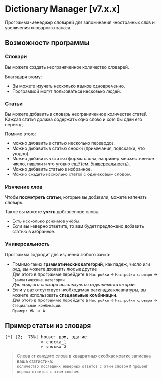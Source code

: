 # Dictionary Manager [v7.x.x]
Программа-менеджер словарей для запоминания иностранных слов и увеличения словарного запаса.

## Возможности программы
### Словари
Вы можете создать неограниченное количество словарей.

Благодаря этому:
- Вы можете изучать несколько языков одновременно.
- Программой могут пользоваться несколько людей.

### Статьи
Вы можете добавить в словарь неограниченное количество статей.<br>
Каждая статья должна содержать одно слово и хотя бы один его перевод.

Помимо этого:
- Можно добавить в статью несколько переводов.
- Можно добавить в статью сноски (примечания, подсказки, что угодно).
- Можно добавить в статью формы слова, например множественное число, падежи и что угодно ещё (см. <a href="#универсальность">Универсальность</a>).
- Можно добавить статью в избранное.
- Можно создать несколько статей с одинаковым словом.

### Изучение слов
Чтобы <b>посмотреть статьи</b>, которые вы добавили, можете напечать словарь.

Также вы можете <b>учить</b> добавленные слова.
- Есть несколько режимов учёбы.
- Если вы неверно ответите, то вам будет предложено добавить статью в избранное.

### Универсальность
Программа подходит для изучения любого языка:
- Помимо таких <b>грамматических категорий</b>, как падеж, число или род, вы можете добавить любые другие.<br>
  Для этого в программе перейдите в `Настройки` -> `Настройки словаря` -> `Грамматические категории`.<br>
  *Для каждого словаря используются отдельные категории.*
- Если у вас отсутствует необходимая раскладка клавиатуры, вы можете использовать <b>специальные комбинации</b>.<br>
  Для этого в программе перейдите в `Настройки` -> `Настройки словаря` -> `Специальные комбинации`.<br>
  `Пример: #A -> Ä`

## Пример статьи из словаря
<pre>
(*) [2;  75%] house: дом, здание
              > сноска_1
              > сноска_2
</pre>
> Слева от каждого слова в квадратных скобках кратко записана ваша статистика:<br>
`количество последних неверных ответов с этим словом` и `процент верных ответов с этим словом`.
